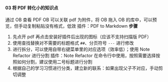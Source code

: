 #### 03 将 PDF 转化小的知识点

通过 OB 查看 PDF
OB 可以关联 pdf 为附件，将 OB 拖入 OB 的库中，可以预览，但手动复制粘贴没有格式，低效
插件：PDF to Markdown
**步骤**
1. 先点开 pdf 再点击安装好插件后出现的图标（应该不支持扫描版 PDF）
2. 使用查找替换对不需要的标题格式 `##`、分页符号 `---` 进行修改
3. 进行拆分，可以使用自带右键菜单里的对应选项（效率低）；使用 Note Refactor 进行分割
插件：Note Refactor 在命令行中使用，按照需要选择按照如何分割，建议使用二号标题进行分割
4. 根据自己的学习习惯进行分类，建立新的联系：如果出现父子不对应，手动剪切调整